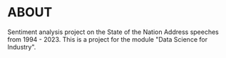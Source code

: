 # ABOUT

Sentiment analysis project on the State of the Nation Address speeches from 1994 - 2023. This is a project for the module "Data Science for Industry".
